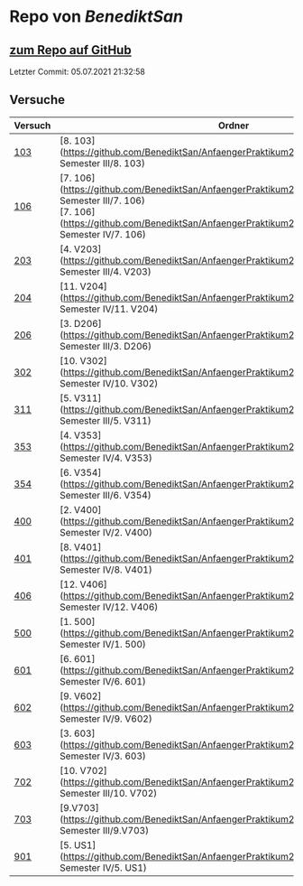 # Repo von *BenediktSan*

## [zum Repo auf GitHub](https://github.com/BenediktSan/AnfaengerPraktikum2020)

Letzter Commit: 05.07.2021 21:32:58

## Versuche

|       Versuch       |                                                                                                       Ordner                                                                                                       |                                                                                                                                                                    PDFs                                                                                                                                                                     |
|---------------------|--------------------------------------------------------------------------------------------------------------------------------------------------------------------------------------------------------------------|---------------------------------------------------------------------------------------------------------------------------------------------------------------------------------------------------------------------------------------------------------------------------------------------------------------------------------------------|
|[103](../versuch/103)|[8. 103](https://github.com/BenediktSan/AnfaengerPraktikum2020/tree/master/Versuche Semester III/8. 103)                                                                                                            |[V103.pdf](https://docs.google.com/viewer?url=https://github.com/BenediktSan/AnfaengerPraktikum2020/raw/main/Versuche%20Semester%20III/8.%20103/V103.pdf)                                                                                                                                                                                    |
|[106](../versuch/106)|[7. 106](https://github.com/BenediktSan/AnfaengerPraktikum2020/tree/master/Versuche Semester III/7. 106)<br/>[7. 106](https://github.com/BenediktSan/AnfaengerPraktikum2020/tree/master/Versuche Semester IV/7. 106)|[V106.pdf](https://docs.google.com/viewer?url=https://github.com/BenediktSan/AnfaengerPraktikum2020/raw/main/Versuche%20Semester%20III/7.%20106/V106.pdf)<br/>[V106.pdf](https://docs.google.com/viewer?url=https://github.com/BenediktSan/AnfaengerPraktikum2020/raw/main/Versuche%20Semester%20IV/7.%20106/V106.pdf)                       |
|[203](../versuch/203)|[4. V203](https://github.com/BenediktSan/AnfaengerPraktikum2020/tree/master/Versuche Semester III/4. V203)                                                                                                          |[Protokoll_V203.pdf](https://docs.google.com/viewer?url=https://github.com/BenediktSan/AnfaengerPraktikum2020/raw/main/Versuche%20Semester%20III/4.%20V203/Protokoll_V203.pdf)<br/>[V203.pdf](https://docs.google.com/viewer?url=https://github.com/BenediktSan/AnfaengerPraktikum2020/raw/main/Versuche%20Semester%20III/4.%20V203/V203.pdf)|
|[204](../versuch/204)|[11. V204](https://github.com/BenediktSan/AnfaengerPraktikum2020/tree/master/Versuche Semester IV/11. V204)                                                                                                         |[V204.pdf](https://docs.google.com/viewer?url=https://github.com/BenediktSan/AnfaengerPraktikum2020/raw/main/Versuche%20Semester%20IV/11.%20V204/V204.pdf)                                                                                                                                                                                   |
|[206](../versuch/206)|[3. D206](https://github.com/BenediktSan/AnfaengerPraktikum2020/tree/master/Versuche Semester III/3. D206)                                                                                                          |–                                                                                                                                                                                                                                                                                                                                            |
|[302](../versuch/302)|[10. V302](https://github.com/BenediktSan/AnfaengerPraktikum2020/tree/master/Versuche Semester IV/10. V302)                                                                                                         |[V302.pdf](https://docs.google.com/viewer?url=https://github.com/BenediktSan/AnfaengerPraktikum2020/raw/main/Versuche%20Semester%20IV/10.%20V302/V302.pdf)                                                                                                                                                                                   |
|[311](../versuch/311)|[5. V311](https://github.com/BenediktSan/AnfaengerPraktikum2020/tree/master/Versuche Semester III/5. V311)                                                                                                          |[V311.pdf](https://docs.google.com/viewer?url=https://github.com/BenediktSan/AnfaengerPraktikum2020/raw/main/Versuche%20Semester%20III/5.%20V311/V311.pdf)                                                                                                                                                                                   |
|[353](../versuch/353)|[4. V353](https://github.com/BenediktSan/AnfaengerPraktikum2020/tree/master/Versuche Semester IV/4. V353)                                                                                                           |[V353.pdf](https://docs.google.com/viewer?url=https://github.com/BenediktSan/AnfaengerPraktikum2020/raw/main/Versuche%20Semester%20IV/4.%20V353/V353.pdf)                                                                                                                                                                                    |
|[354](../versuch/354)|[6. V354](https://github.com/BenediktSan/AnfaengerPraktikum2020/tree/master/Versuche Semester III/6. V354)                                                                                                          |[V354.pdf](https://docs.google.com/viewer?url=https://github.com/BenediktSan/AnfaengerPraktikum2020/raw/main/Versuche%20Semester%20III/6.%20V354/V354.pdf)<br/>[altV354.pdf](https://docs.google.com/viewer?url=https://github.com/BenediktSan/AnfaengerPraktikum2020/raw/main/Versuche%20Semester%20III/6.%20V354/altV354.pdf)              |
|[400](../versuch/400)|[2. V400](https://github.com/BenediktSan/AnfaengerPraktikum2020/tree/master/Versuche Semester IV/2. V400)                                                                                                           |[V400.pdf](https://docs.google.com/viewer?url=https://github.com/BenediktSan/AnfaengerPraktikum2020/raw/main/Versuche%20Semester%20IV/2.%20V400/V400.pdf)                                                                                                                                                                                    |
|[401](../versuch/401)|[8. V401](https://github.com/BenediktSan/AnfaengerPraktikum2020/tree/master/Versuche Semester IV/8. V401)                                                                                                           |[V401.pdf](https://docs.google.com/viewer?url=https://github.com/BenediktSan/AnfaengerPraktikum2020/raw/main/Versuche%20Semester%20IV/8.%20V401/V401.pdf)                                                                                                                                                                                    |
|[406](../versuch/406)|[12. V406](https://github.com/BenediktSan/AnfaengerPraktikum2020/tree/master/Versuche Semester IV/12. V406)                                                                                                         |[V406.pdf](https://docs.google.com/viewer?url=https://github.com/BenediktSan/AnfaengerPraktikum2020/raw/main/Versuche%20Semester%20IV/12.%20V406/V406.pdf)                                                                                                                                                                                   |
|[500](../versuch/500)|[1. 500](https://github.com/BenediktSan/AnfaengerPraktikum2020/tree/master/Versuche Semester IV/1. 500)                                                                                                             |[V500.pdf](https://docs.google.com/viewer?url=https://github.com/BenediktSan/AnfaengerPraktikum2020/raw/main/Versuche%20Semester%20IV/1.%20500/V500.pdf)                                                                                                                                                                                     |
|[601](../versuch/601)|[6. 601](https://github.com/BenediktSan/AnfaengerPraktikum2020/tree/master/Versuche Semester IV/6. 601)                                                                                                             |[V601.pdf](https://docs.google.com/viewer?url=https://github.com/BenediktSan/AnfaengerPraktikum2020/raw/main/Versuche%20Semester%20IV/6.%20601/V601.pdf)                                                                                                                                                                                     |
|[602](../versuch/602)|[9. V602](https://github.com/BenediktSan/AnfaengerPraktikum2020/tree/master/Versuche Semester IV/9. V602)                                                                                                           |[V602.pdf](https://docs.google.com/viewer?url=https://github.com/BenediktSan/AnfaengerPraktikum2020/raw/main/Versuche%20Semester%20IV/9.%20V602/V602.pdf)                                                                                                                                                                                    |
|[603](../versuch/603)|[3. 603](https://github.com/BenediktSan/AnfaengerPraktikum2020/tree/master/Versuche Semester IV/3. 603)                                                                                                             |–                                                                                                                                                                                                                                                                                                                                            |
|[702](../versuch/702)|[10. V702](https://github.com/BenediktSan/AnfaengerPraktikum2020/tree/master/Versuche Semester III/10. V702)                                                                                                        |[Altprotokoll.pdf](https://docs.google.com/viewer?url=https://github.com/BenediktSan/AnfaengerPraktikum2020/raw/main/Versuche%20Semester%20III/10.%20V702/Altprotokoll.pdf)                                                                                                                                                                  |
|[703](../versuch/703)|[9.V703](https://github.com/BenediktSan/AnfaengerPraktikum2020/tree/master/Versuche Semester III/9.V703)                                                                                                            |–                                                                                                                                                                                                                                                                                                                                            |
|[901](../versuch/901)|[5. US1](https://github.com/BenediktSan/AnfaengerPraktikum2020/tree/master/Versuche Semester IV/5. US1)                                                                                                             |[V901.pdf](https://docs.google.com/viewer?url=https://github.com/BenediktSan/AnfaengerPraktikum2020/raw/main/Versuche%20Semester%20IV/5.%20US1/V901.pdf)                                                                                                                                                                                     |
